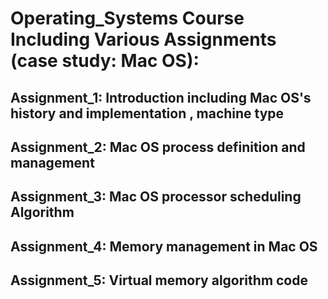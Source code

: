 # Operating_Systems Course Including Various Assignments (case study: Mac OS):
## Assignment_1: Introduction including Mac OS's history and implementation , machine type
## Assignment_2: Mac OS process definition and management
## Assignment_3: Mac OS processor scheduling Algorithm
## Assignment_4: Memory management in Mac OS
## Assignment_5: Virtual memory algorithm code

